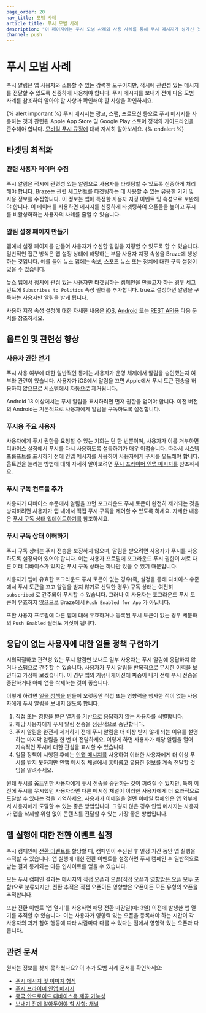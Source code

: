 ```yaml
---
page_order: 20
nav_title: 모범 사례
article_title: 푸시 모범 사례
description: "이 페이지에는 푸시 모범 사례와 사용 사례를 통해 푸시 메시지가 성가신 것이 아니라 참여를 유도할 수 있도록 하는 방법이 나와 있습니다."
channel: push
---
```


# 푸시 모범 사례

푸시 알림은 앱 사용자와 소통할 수 있는 강력한 도구이지만, 적시에 관련성 있는 메시지를 전달할 수 있도록 신중하게 사용해야 합니다. 푸시 메시지를 보내기 전에 다음 모범 사례를 참조하여 알아야 할 사항과 확인해야 할 사항을 확인하세요.

{% alert important %}
푸시 메시지는 광고, 스팸, 프로모션 등으로 푸시 메시지를 사용하는 것과 관련된 Apple App Store 및 Google Play 스토어 정책의 가이드라인을 준수해야 합니다. [모바일 푸시 규정에]({{site.baseurl}}/user_guide/message_building_by_channel/push/about/#mobile-push-regulations-for-apps) 대해 자세히 알아보세요.
{% endalert %}

## 타겟팅 최적화

### 관련 사용자 데이터 수집

푸시 알림은 적시에 관련성 있는 알림으로 사용자를 타겟팅할 수 있도록 신중하게 처리해야 합니다. Braze는 관련 세그먼트를 타겟팅하는 데 사용할 수 있는 유용한 기기 및 사용 정보를 수집합니다. 이 정보는 앱에 특정한 사용자 지정 이벤트 및 속성으로 보완해야 합니다. 이 데이터를 사용하면 메시지를 신중하게 타겟팅하여 오픈율을 높이고 푸시를 비활성화하는 사용자의 사례를 줄일 수 있습니다.

### 알림 설정 페이지 만들기

앱에서 설정 페이지를 만들어 사용자가 수신할 알림을 지정할 수 있도록 할 수 있습니다. 일반적인 접근 방식은 앱 설정 상태에 해당하는 부울 사용자 지정 속성을 Braze에 생성하는 것입니다. 예를 들어 뉴스 앱에는 속보, 스포츠 뉴스 또는 정치에 대한 구독 설정이 있을 수 있습니다.

뉴스 앱에서 정치에 관심 있는 사용자만 타겟팅하는 캠페인을 만들고자 하는 경우 세그먼트에 `Subscribes to Politics` 속성 필터를 추가합니다. true로 설정하면 알림을 구독하는 사용자만 알림을 받게 됩니다.

사용자 지정 속성 설정에 대한 자세한 내용은 [iOS][6], [Android][7] 또는 [REST API용][8] 다음 문서를 참조하세요.

## 옵트인 및 관련성 향상

### 사용자 권한 얻기

푸시 사용 여부에 대한 일반적인 통계는 사용자가 운영 체제에서 알림을 승인했는지 여부와 관련이 있습니다. 사용자가 iOS에서 알림을 끄면 Apple에서 푸시 토큰 전송을 허용하지 않으므로 시스템에서 자동으로 제거됩니다.

Android 13 이상에서는 푸시 알림을 표시하려면 먼저 권한을 얻어야 합니다. 이전 버전의 Android는 기본적으로 사용자에게 알림을 구독하도록 설정합니다.

### 푸시용 주요 사용자

사용자에게 푸시 권한을 요청할 수 있는 기회는 단 한 번뿐이며, 사용자가 이를 거부하면 디바이스 설정에서 푸시를 다시 사용하도록 설득하기가 매우 어렵습니다. 따라서 시스템 프롬프트를 표시하기 전에 인앱 메시지를 사용하여 사용자에게 푸시를 유도해야 합니다. 옵트인을 늘리는 방법에 대해 자세히 알아보려면 [푸시 프라이머 인앱 메시지를][2] 참조하세요.

### 푸시 구독 컨트롤 추가

사용자가 디바이스 수준에서 알림을 끄면 포그라운드 푸시 토큰이 완전히 제거되는 것을 방지하려면 사용자가 앱 내에서 직접 푸시 구독을 제어할 수 있도록 하세요. 자세한 내용은 [푸시 구독 상태 업데이트하기를][10] 참조하세요.

### 푸시 구독 상태 이해하기

푸시 구독 상태는 푸시 전송을 보장하지 않으며, 알림을 받으려면 사용자가 푸시를 사용하도록 설정되어 있어야 합니다. 이는 사용자 프로필에 포그라운드 푸시 권한이 서로 다른 여러 디바이스가 있지만 푸시 구독 상태는 하나만 있을 수 있기 때문입니다.

사용자가 앱에 유효한 포그라운드 푸시 토큰이 없는 경우(즉, 설정을 통해 디바이스 수준에서 푸시 토큰을 끄고 알림을 받지 않기로 선택한 경우) 구독 상태는 여전히 `subscribed` 로 간주되어 푸시할 수 있습니다. 그러나 이 사용자는 포그라운드 푸시 토큰이 유효하지 않으므로 Braze에서 `Push Enabled for App` 가 아닙니다.

또한 사용자 프로필에 다른 앱에 대해 유효하거나 등록된 푸시 토큰이 없는 경우 세분화의 `Push Enabled` 필터도 거짓이 됩니다.

## 응답이 없는 사용자에 대한 일몰 정책 구현하기

시의적절하고 관련성 있는 푸시 알림만 보내도 일부 사용자는 푸시 알림에 응답하지 않거나 스팸으로 간주할 수 있습니다. 사용자가 푸시 알림을 반복적으로 무시한 이력을 보인다고 가정해 보겠습니다. 이 경우 앱의 커뮤니케이션에 짜증이 나기 전에 푸시 전송을 중단하거나 아예 앱을 삭제하는 것이 좋습니다. 

이렇게 하려면 [일몰 정책을][9] 만들어 오랫동안 직접 또는 영향력을 행사한 적이 없는 사용자에게 푸시 알림을 보내지 않도록 합니다.

1. 직접 또는 영향을 받은 열기를 기반으로 응답하지 않는 사용자를 식별합니다.
2. 해당 사용자에게 푸시 알림 전송을 점진적으로 중단합니다.
3. 푸시 알림을 완전히 제거하기 전에 푸시 알림을 더 이상 받지 않게 되는 이유를 설명하는 마지막 알림을 한 번 더 전달하세요. 이렇게 하면 사용자가 해당 알림을 열어 지속적인 푸시에 대한 관심을 표시할 수 있습니다.
4. 일몰 정책이 시행된 후에는 [인앱 메시지를][13] 사용하여 이러한 사용자에게 더 이상 푸시를 받지 못하지만 인앱 메시징 채널에서 흥미롭고 유용한 정보를 계속 전달할 것임을 알려주세요.

원래 푸시를 옵트인한 사용자에게 푸시 전송을 중단하는 것이 꺼려질 수 있지만, 특히 이전에 푸시를 무시했던 사용자라면 다른 메시징 채널이 이러한 사용자에게 더 효과적으로 도달할 수 있다는 점을 기억하세요. 사용자가 이메일을 열면 이메일 캠페인은 앱 외부에서 사용자에게 도달할 수 있는 좋은 방법입니다. 그렇지 않은 경우 인앱 메시지는 사용자가 앱을 삭제할 위험 없이 콘텐츠를 전달할 수 있는 가장 좋은 방법입니다.

## 앱 실행에 대한 전환 이벤트 설정

푸시 캠페인에 [전환 이벤트를][11] 할당할 때, 캠페인이 수신된 후 일정 기간 동안 앱 실행을 추적할 수 있습니다. 앱 실행에 대한 전환 이벤트를 설정하면 푸시 캠페인 후 일반적으로 받는 결과 통계와는 다른 인사이트를 얻을 수 있습니다.

모든 푸시 캠페인 결과는 메시지의 직접 오픈과 오픈(직접 오픈과 [영향받은 오픈][12] 모두 포함)으로 분류되지만, 전환 추적은 직접 오픈이든 영향받은 오픈이든 모든 유형의 오픈을 추적합니다.

또한 전환 이벤트 '앱 열기'를 사용하면 해당 전환 마감일(예: 3일) 이전에 발생한 앱 열기를 추적할 수 있습니다. 이는 사용자가 영향력 있는 오픈을 등록해야 하는 시간이 각 사용자의 과거 참여 행동에 따라 사람마다 다를 수 있다는 점에서 영향력 있는 오픈과 다릅니다.

## 관련 문서

원하는 정보를 찾지 못하셨나요? 이 추가 모범 사례 문서를 확인하세요:

- [푸시 메시지 및 이미지 형식][1]
- [푸시 프라이머 인앱 메시지][2]
- [중국 안드로이드 디바이스용 제공 가능성][3]
- [보내기 전에 알아두어야 할 사항: 채널][4]

[1]: {{site.baseurl}}/user_guide/message_building_by_channel/push/best_practices/message_format/
[2]: {{site.baseurl}}/user_guide/message_building_by_channel/push/best_practices/push_primer_messages/
[3]: {{site.baseurl}}/user_guide/message_building_by_channel/push/best_practices/chinese_push_deliverability/
[4]: {{site.baseurl}}/help/help_articles/campaigns_and_canvas/know_before_send/

[6]: {{site.baseurl}}/developer_guide/platform_integration_guides/swift/analytics/setting_custom_attributes/
[7]: {{site.baseurl}}/developer_guide/platform_integration_guides/android/analytics/setting_custom_attributes/#setting-custom-attributes
[8]: {{site.baseurl}}/developer_guide/rest_api/user_data/#user-attributes-object-specification
[9]: {{site.baseurl}}/user_guide/message_building_by_channel/email/best_practices/sunset_policies
[10]: {{site.baseurl}}/user_guide/message_building_by_channel/push/users_and_subscriptions#update-push-subscription-state
[11]: {{site.baseurl}}/user_guide/engagement_tools/campaigns/building_campaigns/conversion_events/
[12]: {{site.baseurl}}/user_guide/data_and_analytics/tracking/influenced_opens
[13]: {{site.baseurl}}/user_guide/message_building_by_channel/in-app_messages/about/